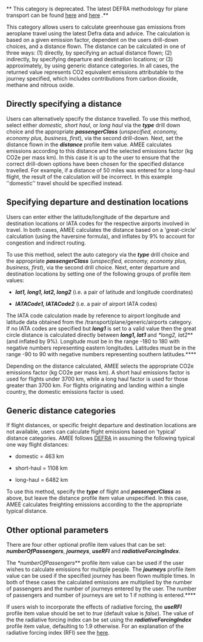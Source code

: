 ** This category is deprecated. The latest DEFRA methodology for plane
transport can be found [here](DEFRA_passenger_transport_methodology) and
[here](Great_Circle_flight_methodology) .**

This category allows users to calculate greenhouse gas emissions from
aeroplane travel using the latest Defra data and advice. The calculation
is based on a given emission factor, dependent on the users drill-down
choices, and a distance flown. The distance can be calculated in one of
three ways: (1) directly, by specifying an actual distance flown; (2)
indirectly, by specifying departure and destination locations; or (3)
approximately, by using generic distance categories. In all cases, the
returned value represents CO2 equivalent emissions attributable to the
journey specified, which includes contributions from carbon dioxide,
methane and nitrous oxide.

## Directly specifying a distance

Users can alternatively specify the distance travelled. To use this
method, select either *domestic, short haul*, or *long haul* via the
***type*** drill down choice and the appropriate ***passengerClass***
(*unspecified, economy, economy plus, business, first*), via the second
drill-down. Next, set the distance flown in the ***distance*** profile
item value. AMEE calculates emissions according to this distance and the
selected emissions factor (kg CO2e per mass km). In this case it is up
to the user to ensure that the correct drill-down options have been
chosen for the specified distance travelled. For example, if a distance
of 50 miles was entered for a long-haul flight, the result of the
calculation will be incorrect. In this example ''domestic'' travel
should be specified instead.

## Specifying departure and destination locations

Users can enter either the latitude/longitude of the departure and
destination locations or IATA codes for the respective airports involved
in travel. In both cases, AMEE calculates the distance based on a
'great-circle' calculation (using the haversine formula), and inflates
by 9% to account for congestion and indirect routing.

To use this method, select the auto category via the ***type*** drill
choice and the appropriate ***passengerClass*** (*unspecified, economy,
economy plus, business, first*), via the second drill choice. Next,
enter departure and destination locations by setting one of the
following groups of profile item values:

  - ***lat1, long1, lat2, long2*** (i.e. a pair of latitude and
    longitude coordinates)

<!-- end list -->

  - ***IATACode1, IATACode2*** (i.e. a pair of airport IATA codes)

The IATA code calculation made by reference to airport longitude and
latitude data obtained from the /transport/plane/generic/airports
category. If no IATA codes are specified but ***long1*** is set to a
valid value then the great circle distance is calculated directly
between ***long1, lat1*** and *\*long2, lat2*** (and inflated by 9%).
Longitude must be in the range -180 to 180 with negative numbers
representing eastern longitudes. Latitudes must be in the range -90 to
90 with negative numbers representing southern latitudes.****

Depending on the distance calculated, AMEE selects the appropriate CO2e
emissions factor (kg CO2e per mass km). A short haul emissions factor is
used for flights under 3700 km, while a long haul factor is used for
those greater than 3700 km. For flights originating and landing within a
single country, the domestic emissions factor is used.

## Generic distance categories

If flight distances, or specific freight departure and destination
locations are not available, users can calculate flight emissions based
on 'typical' distance categories. AMEE follows
[DEFRA](http://www.defra.gov.uk/environment/business/reporting/conversion-factors.htm)
in assuming the following typical one way flight distances:

  - domestic = 463 km

<!-- end list -->

  - short-haul = 1108 km

<!-- end list -->

  - long-haul = 6482 km

To use this method, specify the ***type*** of flight and
***passengerClass*** as above, but leave the distance profile item value
unspecified. In this case, AMEE calculates freighting emissions
according to the the appropriate typical distance.

## Other optional parameters

There are four other optional profile item values that can be set:
***numberOfPassengers***, ***journeys***, ***useRFI*** and
***radiativeForcingIndex***.

The *\*numberOfPassengers*** profile item value can be used if the user
wishes to calculate emissions for multiple people. The ***journeys***
profile item value can be used if the specified journey has been flown
multiple times. In both of these cases the calculated emissions are
multiplied by the number of passengers and the number of journeys
entered by the user. The number of passengers and number of journeys are
set to 1 if nothing is entered.****

If users wish to incorporate the effects of radiative forcing, the
***useRFI*** profile item value should be set to *true* (default value
is *false*). The value of the the radiative forcing index can be set
using the ***radiativeForcingIndex*** profile item value, defaulting to
1.9 otherwise. For an explanation of the radiative forcing index (RFI)
see the [here](Radiative_Forcing_Index).
